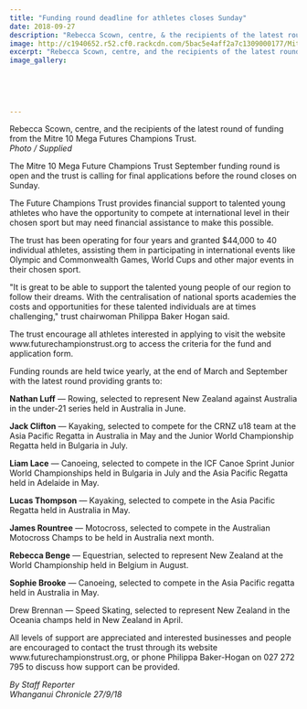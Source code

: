 ```yaml
---
title: "Funding round deadline for athletes closes Sunday"
date: 2018-09-27
description: "Rebecca Scown, centre, & the recipients of the latest round of funding from the Mitre 10 Mega Futures Champions Trust..."
image: http://c1940652.r52.cf0.rackcdn.com/5bac5e4aff2a7c1309000177/Mitre-10-Trust-chron-27-sept-2018.jpg
excerpt: "Rebecca Scown, centre, and the recipients of the latest round of funding from the Mitre 10 Mega Futures Champions Trust."
image_gallery:
    
    
    
    
    
---
```


<p><span>Rebecca Scown, centre, and the recipients of the latest round of funding from the Mitre 10 Mega Futures Champions Trust.</span><br /><em>Photo / Supplied</em></p>
<p class="element element-paragraph">The Mitre 10 Mega Future Champions Trust September funding round is open and the trust is calling for final applications before the round closes on Sunday.</p>
<p class="element element-paragraph">The Future Champions Trust provides financial support to talented young athletes who have the opportunity to compete at international level in their chosen sport but may need financial assistance to make this possible.</p>
<p class="element element-paragraph">The trust has been operating for four years and granted $44,000 to 40 individual athletes, assisting them in participating in international events like Olympic and Commonwealth Games, World Cups and other major events in their chosen sport.</p>
<p class="element element-paragraph">"It is great to be able to support the talented young people of our region to follow their dreams. With the centralisation of national sports academies the costs and opportunities for these talented individuals are at times challenging," trust chairwoman Philippa Baker Hogan said.</p>
<div id="article-body" class="article-body article-body-elements">
<div id="article-content">
<p class="element element-paragraph">The trust encourage all athletes interested in applying to visit the website www.futurechampionstrust.org to access the criteria for the fund and application form.</p>
<p class="element element-paragraph">Funding rounds are held twice yearly, at the end of March and September with the latest round providing grants to:</p>
<p class="element element-paragraph"><strong>Nathan Luff</strong> &mdash; Rowing, selected to represent New Zealand against Australia in the under-21 series held in Australia in June.</p>
<p class="element element-paragraph"><strong>Jack Clifton</strong> &mdash; Kayaking, selected to compete for the CRNZ u18 team at the Asia Pacific Regatta in Australia in May and the Junior World Championship Regatta held in Bulgaria in July.</p>
<p class="element element-paragraph"><strong>Liam Lace</strong> &mdash; Canoeing, selected to compete in the ICF Canoe Sprint Junior World Championships held in Bulgaria in July and the Asia Pacific Regatta held in Adelaide in May.</p>
<p class="element element-paragraph"><strong>Lucas Thompson</strong> &mdash; Kayaking, selected to compete in the Asia Pacific Regatta held in Australia in May.</p>
<p class="element element-paragraph"><strong>James Rountree</strong> &mdash; Motocross, selected to compete in the Australian Motocross Champs to be held in Australia next month.</p>
<p class="element element-paragraph"><strong>Rebecca Benge</strong> &mdash; Equestrian, selected to represent New Zealand at the World Championship held in Belgium in August.</p>
<p class="element element-paragraph"><strong>Sophie Brooke</strong> &mdash; Canoeing, selected to compete in the Asia Pacific regatta held in Australia in May.</p>
<p class="element element-paragraph">Drew Brennan &mdash; Speed Skating, selected to represent New Zealand in the Oceania champs held in New Zealand in April.</p>
<p class="element element-paragraph">All levels of support are appreciated and interested businesses and people are encouraged to contact the trust through its website www.futurechampionstrust.org, or phone Philippa Baker-Hogan on 027 272 795 to discuss how support can be provided.</p>
<p class="element element-paragraph"><em>By Staff Reporter</em><br /><em>Whanganui Chronicle 27/9/18</em></p>
</div>
</div>

